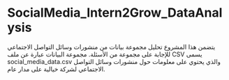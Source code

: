 # SocialMedia_Intern2Grow_DataAnalysis
يتضمن هذا المشروع تحليل مجموعة بيانات من منشورات وسائل التواصل الاجتماعي للإجابة على مجموعة من الأسئلة. مجموعة البيانات عبارة عن ملف CSV يسمى social_media_data.csv والذي يحتوي على معلومات حول منشورات وسائل التواصل الاجتماعي لشركة خيالية على مدار عام.
